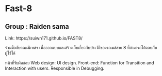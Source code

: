 # Fast-8
<h2>Group : Raiden sama</h2>
Link: https://suiwn171.github.io/FAST8/

ร่วมมือกับคณะนิเทศฯ เพื่อออกแบบและสร้างเว็บเกี่ยวกับประวัติของรถเมล์สาย 8 ที่สามารถโต้ตอบกับผู้ใช้ได้

หน้าที่รับผิดชอบ
Web design: UI design.
Front-end: Function for Transition and Interaction with users.
Responsible in Debugging.

